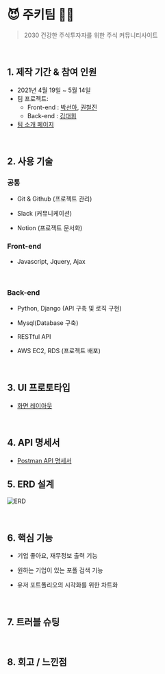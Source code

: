 # 😈 주키팀 👩‍💻

> 2030 건강한 주식투자자를 위한 주식 커뮤니티사이트

<br>

## 1. 제작 기간 & 참여 인원

- 2021년 4월 19일 ~ 5월 14일
- 팀 프로젝트:
  - Front-end : [박선아](https://github.com/seona926), [권철진](https://github.com/KwonCheulJin)
  - Back-end : [김대휘](https://github.com/kdh92417)
- [팀 소개 페이지](https://www.notion.so/90Factory-1c7c895ea0374b4bb5b91b8554cefe8e)

<br>

## 2. 사용 기술

### 공통

- Git & Github (프로젝트 관리)

- Slack (커뮤니케이션)

- Notion (프로젝트 문서화)

### Front-end

- Javascript, Jquery, Ajax

<br>

### Back-end

- Python, Django (API 구축 및 로직 구현)

- Mysql(Database 구축)

- RESTful API

- AWS EC2, RDS (프로젝트 배포)

<br>

## 3. UI 프로토타입

- [화면 레이아웃](https://www.notion.so/abdd5342960c4d63b3c86dc6e5fed852?v=0a22cb5caf674527b4560435b2ca5d7e)

<br>

## 4. API 명세서

 - [Postman API 명세서](https://documenter.getpostman.com/view/11682851/TzJvex3F)

## 5. ERD 설계

![ERD](https://user-images.githubusercontent.com/58774316/116773854-43d6d800-aa93-11eb-9c42-b012ddd8b260.png)

<br>

## 6. 핵심 기능

- 기업 좋아요, 재무정보 출력 기능

- 원하는 기업이 있는 포폴 검색 기능

- 유저 포트폴리오의 시각화를 위한 차트화

<br>

## 7. 트러블 슈팅

<br>

## 8. 회고 / 느낀점
